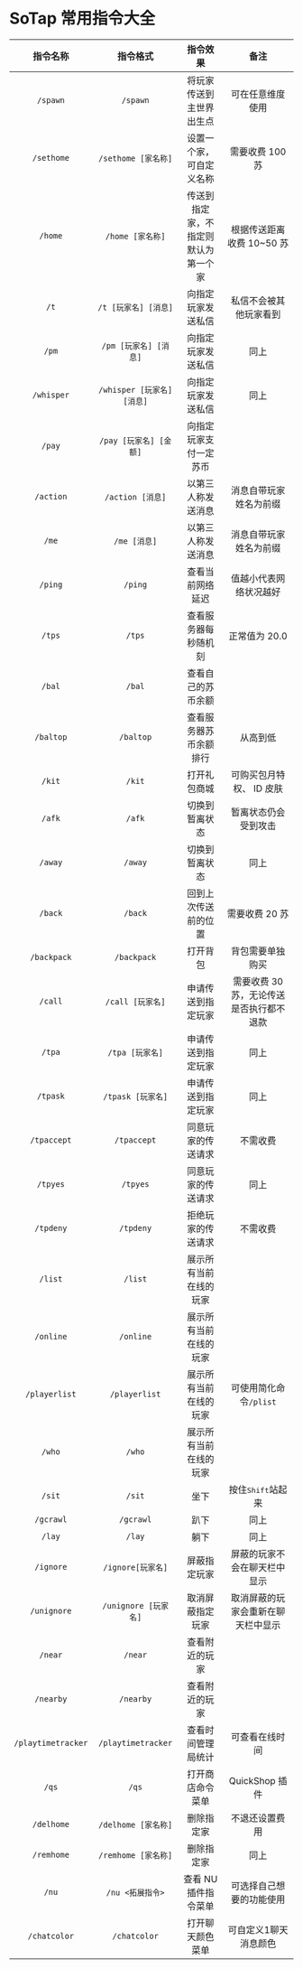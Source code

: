 # 	SoTap 常用指令大全

|      指令名称      |          指令格式          |               指令效果               |                   备注                   |
| :----------------: | :------------------------: | :----------------------------------: | :--------------------------------------: |
|      `/spawn`      |          `/spawn`          |       将玩家传送到主世界出生点       |             可在任意维度使用             |
|     `/sethome`     |    `/sethome [家名称]`     |       设置一个家，可自定义名称       |             需要收费 100 苏              |
|      `/home`       |      `/home [家名称]`      | 传送到指定家，不指定则默认为第一个家 |        根据传送距离收费 10~50 苏         |
|        `/t`        |    `/t [玩家名] [消息]`    |          向指定玩家发送私信          |          私信不会被其他玩家看到          |
|       `/pm`        |   `/pm [玩家名] [消息]`    |          向指定玩家发送私信          |                   同上                   |
|     `/whisper`     | `/whisper [玩家名] [消息]` |          向指定玩家发送私信          |                   同上                   |
|       `/pay`       |   `/pay [玩家名] [金额]`   |        向指定玩家支付一定苏币        |                                          |
|     `/action`      |      `/action [消息]`      |          以第三人称发送消息          |          消息自带玩家姓名为前缀          |
|       `/me`        |        `/me [消息]`        |          以第三人称发送消息          |          消息自带玩家姓名为前缀          |
|      `/ping`       |          `/ping`           |           查看当前网络延迟           |          值越小代表网络状况越好          |
|       `/tps`       |           `/tps`           |         查看服务器每秒随机刻         |              正常值为 20.0               |
|       `/bal`       |           `/bal`           |          查看自己的苏币余额          |                                          |
|     `/baltop`      |         `/baltop`          |        查看服务器苏币余额排行        |                 从高到低                 |
|       `/kit`       |           `/kit`           |             打开礼包商城             |         可购买包月特权、 ID 皮肤         |
|       `/afk`       |           `/afk`           |            切换到暂离状态            |           暂离状态仍会受到攻击           |
|      `/away`       |          `/away`           |            切换到暂离状态            |                   同上                   |
|      `/back`       |          `/back`           |         回到上次传送前的位置         |              需要收费 20 苏              |
|    `/backpack`     |        `/backpack`         |               打开背包               |             背包需要单独购买             |
|      `/call`       |      `/call [玩家名]`      |          申请传送到指定玩家          | 需要收费 30 苏，无论传送是否执行都不退款 |
|       `/tpa`       |      `/tpa [玩家名]`       |          申请传送到指定玩家          |                   同上                   |
|      `/tpask`      |     `/tpask [玩家名]`      |          申请传送到指定玩家          |                   同上                   |
|    `/tpaccept`     |        `/tpaccept`         |          同意玩家的传送请求          |                 不需收费                 |
|      `/tpyes`      |          `/tpyes`          |          同意玩家的传送请求          |                   同上                   |
|     `/tpdeny`      |         `/tpdeny`          |          拒绝玩家的传送请求          |                 不需收费                 |
|      `/list`       |          `/list`           |        展示所有当前在线的玩家        |                                          |
|     `/online`      |         `/online`          |        展示所有当前在线的玩家        |                                          |
|   `/playerlist`    |       `/playerlist`        |        展示所有当前在线的玩家        |          可使用简化命令`/plist`          |
|       `/who`       |           `/who`           |        展示所有当前在线的玩家        |                                          |
|       `/sit`       |           `/sit`           |                 坐下                 |        按住<kbd>Shift</kbd>站起来        |
|     `/gcrawl`      |         `/gcrawl`          |                 趴下                 |                   同上                   |
|       `/lay`       |           `/lay`           |                 躺下                 |                   同上                   |
|     `/ignore`      |     `/ignore[玩家名]`      |             屏蔽指定玩家             |       屏蔽的玩家不会在聊天栏中显示       |
|    `/unignore`     |    `/unignore [玩家名]`    |           取消屏蔽指定玩家           |    取消屏蔽的玩家会重新在聊天栏中显示    |
|      `/near`       |          `/near`           |            查看附近的玩家            |                                          |
|     `/nearby`      |         `/nearby`          |            查看附近的玩家            |                                          |
| `/playtimetracker` |     `/playtimetracker`     |          查看时间管理局统计          |              可查看在线时间              |
|       `/qs`        |           `/qs`            |           打开商店命令菜单           |              QuickShop 插件              |
|     `/delhome`     |    `/delhome [家名称]`     |              删除指定家              |              不退还设置费用              |
|     `/remhome`     |    `/remhome [家名称]`     |              删除指定家              |                   同上                   |
|       `/nu`        |      `/nu <拓展指令>`      |         查看 NU 插件指令菜单         |         可选择自己想要的功能使用         |
|    `/chatcolor`    |        `/chatcolor`        |           打开聊天颜色菜单           |          可自定义1聊天消息颜色           |


